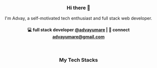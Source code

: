 <h3 align="center"> Hi there 👋</h3>

<p align="center">
I'm Advay, a self-motivated tech enthusiast and full stack web developer.
</p>

<h4 align="center">
💻 full stack developer <a href="https://github.com/advayumare">@advayumare</a> | 💬 connect <a href="mailto:advayumare@gmail.com">advayumare@gmail.com</a>
</h4>
<p  align="center">
</p>

<br/>
<h3 align="center">
My Tech Stacks
</h3>

<h3 align="center">
</h3>
